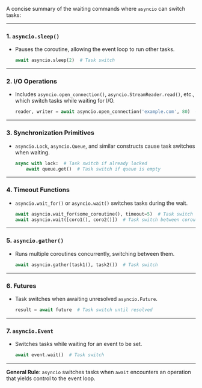 A concise summary of the waiting commands where `asyncio` can switch tasks:

---

### **1. `asyncio.sleep()`**
- Pauses the coroutine, allowing the event loop to run other tasks.
  ```python
  await asyncio.sleep(2)  # Task switch
  ```

---

### **2. I/O Operations**
- Includes `asyncio.open_connection()`, `asyncio.StreamReader.read()`, etc., which switch tasks while waiting for I/O.
  ```python
  reader, writer = await asyncio.open_connection('example.com', 80)  # Task switch
  ```

---

### **3. Synchronization Primitives**
- `asyncio.Lock`, `asyncio.Queue`, and similar constructs cause task switches when waiting.
  ```python
  async with lock:  # Task switch if already locked
      await queue.get()  # Task switch if queue is empty
  ```

---

### **4. Timeout Functions**
- `asyncio.wait_for()` or `asyncio.wait()` switches tasks during the wait.
  ```python
  await asyncio.wait_for(some_coroutine(), timeout=5)  # Task switch
  await asyncio.wait([coro1(), coro2()])  # Task switch between coroutines
  ```

---

### **5. `asyncio.gather()`**
- Runs multiple coroutines concurrently, switching between them.
  ```python
  await asyncio.gather(task1(), task2())  # Task switch
  ```

---

### **6. Futures**
- Task switches when awaiting unresolved `asyncio.Future`.
  ```python
  result = await future  # Task switch until resolved
  ```

---

### **7. `asyncio.Event`**
- Switches tasks while waiting for an event to be set.
  ```python
  await event.wait()  # Task switch
  ```

---

**General Rule**: `asyncio` switches tasks when `await` encounters an operation that yields control to the event loop.